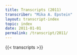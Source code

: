 ```yaml
---
title: Transcripts (2011)
transcriber: "Mika A. Epstein"
layout: transcript-index
topic: index
date: 2011-01-01
permalink: /transcript/2011/
---
```


{{< transcripts >}}
